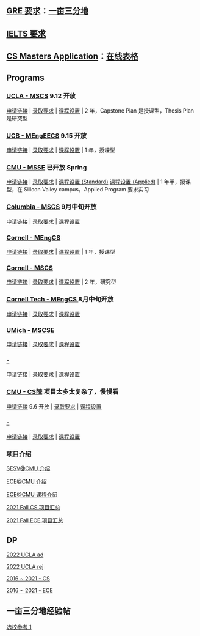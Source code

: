 ## [GRE 要求](https://cqhy89kw13.feishu.cn/sheets/shtcnhyQEYS7dAP3XC6FCMJIavb?table=tblnJUIQLSu8zVcW&view=vewo99Mbw4)：[一亩三分地](https://www.1point3acres.com/bbs/thread-906889-1-1.html)

## [IELTS 要求](https://docs.google.com/document/d/1TSRanAzmMi2m4yNgXxyQ-PT4YHRsoowOv_jlCdUmlK4/edit)

## [CS Masters Application](https://csmsapp.github.io)：[在线表格](https://docs.google.com/spreadsheets/d/1-EB2sscgYKgyMF5sM5EVgYmQlo-Qf9YJ5ErlYAIbxy8/edit?pli=1#gid=0)

## Programs

### [UCLA - MSCS](https://grad.ucla.edu/programs/school-of-engineering-and-applied-science/computer-science/) 9.12 开放
[申请链接](https://apply.grad.ucla.edu/apply/) | [录取要求](https://www.cs.ucla.edu/graduate-requirements/) | [课程设置]() | 2 年，Capstone Plan 是授课型，Thesis Plan 是研究型

### [UCB - MEngEECS](https://eecs.berkeley.edu/academics/graduate/industry-programs/meng) 9.15 开放
[申请链接](https://gradapp.berkeley.edu/apply/) | [录取要求]() | [课程设置]() | 1 年，授课型

### [CMU - MSSE](https://www.ece.cmu.edu/academics/ms-se/index.html) 已开放 Spring
[申请链接](https://gradadmissions.engineering.cmu.edu/apply/) | [录取要求](https://www.ece.cmu.edu/admissions/index.html) | [课程设置 (Standard)](https://www.ece.cmu.edu/academics/ms-se/standard-program.html) [课程设置 (Applied)](https://www.ece.cmu.edu/academics/ms-se/applied-program.html) | 1 年半，授课型，在 Silicon Valley campus，Applied Program 要求实习

### [Columbia - MSCS](https://www.cs.columbia.edu/education/ms/) 9月中旬开放
[申请链接](https://www.gradengineering.columbia.edu/graduate-admissions/apply) | [录取要求]() | [课程设置](https://www.cs.columbia.edu/education/admissions8/#masters)

### [Cornell - MEngCS](https://www.cs.cornell.edu/masters)
[申请链接](https://www.applyweb.com/cgi-bin/app?s=cornellg) | [录取要求](https://www.cs.cornell.edu/masters/apply) | [课程设置]() | 1 年，授课型

### [Cornell - MSCS](https://www.cs.cornell.edu/ms)
[申请链接](https://www.applyweb.com/cgi-bin/app?s=cornellg) | [录取要求](https://www.cs.cornell.edu/ms/admissions) | [课程设置]() | 2 年，研究型

### [Cornell Tech - MEngCS ](https://tech.cornell.edu/admissions/meng-application/) 8月中旬开放
[申请链接]() | [录取要求](https://tech.cornell.edu/admissions/meng-application/) | [课程设置]()

### [UMich - MSCSE](https://cse.engin.umich.edu/academics/graduate/masters-in-cse/)
[申请链接](https://www.applyweb.com/cgi-bin/app?s=umgrad) | [录取要求](https://cse.engin.umich.edu/academics/graduate/admissions/apply/) | [课程设置]()

### [ - ]()
[申请链接]() | [录取要求]() | [课程设置]()

### [CMU - CS院](https://www.cs.cmu.edu/academics/graduate-admissions) 项目太多太复杂了，慢慢看
[申请链接]() 9.6 开放 | [录取要求](https://www.cs.cmu.edu/academics/application_instructions) | [课程设置]()



### [ - ]()
[申请链接]() | [录取要求]() | [课程设置]()


### 项目介绍

[SESV@CMU 介绍](https://www.1point3acres.com/bbs/thread-523072-1-1.html)

[ECE@CMU 介绍](https://www.1point3acres.com/bbs/thread-502216-1-1.html)

[ECE@CMU 课程介绍](https://www.1point3acres.com/bbs/thread-532518-1-1.html)

[2021 Fall CS 项目汇总](https://github.com/Bryceknows/Master-2023-Fall/blob/da7e9288b621a96cf266ade16b4f5174d58829f6/Programs/2021-Fall-375%E4%B8%AA%E8%AE%A1%E7%AE%97%E6%9C%BA%E7%A7%91%E5%AD%A6MS+PHD%E9%A1%B9%E7%9B%AE%E5%AE%98%E7%BD%91%E5%AE%9E%E5%BD%95.pdf)

[2021 Fall ECE 项目汇总](https://github.com/Bryceknows/Master-2023-Fall/blob/6946ece715910ad788ba9bfa3f96e11c551b94ed/Programs/2021-Fall-346%E4%B8%AA%E8%AE%A1%E7%AE%97%E6%9C%BA%E5%B7%A5%E7%A8%8BMS+PHD%E9%A1%B9%E7%9B%AE%E5%AE%98%E7%BD%91%E5%AE%9E%E5%BD%95.pdf)


## DP
[2022 UCLA ad](https://github.com/Bryceknows/Master-Fall-2023/tree/main/DP/UCLA%20ad)

[2022 UCLA rej](https://github.com/Bryceknows/Master-Fall-2023/tree/main/DP/UCLA%20rej)

[2016 ~ 2021 - CS](https://github.com/Bryceknows/Master-2023-Fall/blob/af777a9201807cb79dcea071b9d74f06d7f50dd4/DP/%E7%BE%8E%E7%A0%94%E8%AE%A1%E7%AE%97%E6%9C%BA%E7%A7%91%E5%AD%A6%E4%B8%93%E4%B8%9A16-21FallMS%E9%A1%B9%E7%9B%AE%E7%94%B3%E8%AF%B7%E5%AE%9E%E4%BE%8B.pdf)

[2016 ~ 2021 - ECE](https://github.com/Bryceknows/Master-2023-Fall/blob/4cf10fc172f036fde040381b7e8d9b47eeecc447/DP/%E7%BE%8E%E7%A0%94%E8%AE%A1%E7%AE%97%E6%9C%BA%E5%B7%A5%E7%A8%8B%E4%B8%93%E4%B8%9A16-21Fall%E4%BB%A5%E7%94%B3%E8%AF%B7%E9%99%A2%E6%A0%A1%E6%8E%92%E5%BA%8F%E7%9A%84%E7%94%B3%E8%AF%B7%E5%AE%9E%E4%BE%8B.pdf)


## 一亩三分地经验帖
[选校参考 1](https://www.1point3acres.com/bbs/thread-594958-1-1.html)
